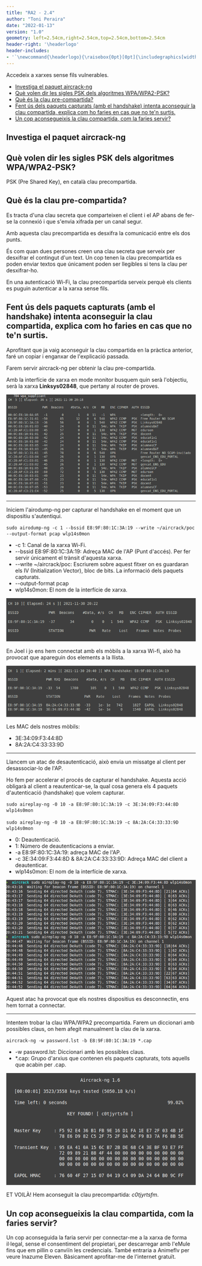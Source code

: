 ```yaml
---
title: "RA2 - 2.4"
author: "Toni Peraira"
date: "2022-01-13"
version: "1.0"
geometry: left=2.54cm,right=2.54cm,top=2.54cm,bottom=2.54cm
header-right: '\headerlogo'
header-includes:
- '`\newcommand{\headerlogo}{\raisebox{0pt}[0pt]{\includegraphics[width=3cm]{../institut_montilivi.png}}}`{=latex}'
---
```


<!--
pandoc README.md -o Toni_Peraira_RA2_2.4.pdf --from markdown --template eisvogel --listings --pdf-engine=xelatex --toc -s -V toc-title:"Índex"
-->

Accedeix a xarxes sense fils vulnerables.

- [Investiga el paquet aircrack-ng](#investiga-el-paquet-aircrack-ng)
- [Què volen dir les sigles PSK dels algoritmes WPA/WPA2-PSK?](#què-volen-dir-les-sigles-psk-dels-algoritmes-wpawpa2-psk)
- [Què és la clau pre-compartida?](#què-és-la-clau-pre-compartida)
- [Fent ús dels paquets capturats (amb el handshake) intenta aconseguir la clau compartida, explica com ho faries en cas que no te'n surtis.](#fent-ús-dels-paquets-capturats-amb-el-handshake-intenta-aconseguir-la-clau-compartida-explica-com-ho-faries-en-cas-que-no-ten-surtis)
- [Un cop aconsegueixis la clau compartida, com la faries servir?](#un-cop-aconsegueixis-la-clau-compartida-com-la-faries-servir)

## Investiga el paquet aircrack-ng

## Què volen dir les sigles PSK dels algoritmes WPA/WPA2-PSK?

PSK (Pre Shared Key), en català clau precompartida.

## Què és la clau pre-compartida?

Es tracta d'una clau secreta que comparteixen el client i el AP abans de fer-se la connexió i que s'envia xifrada per un canal segur.

Amb aquesta clau precompartida es desxifra la comunicació entre els dos punts.

És com quan dues persones creen una clau secreta que serveix per desxifrar el contingut d'un text. Un cop tenen la clau precompartida es poden enviar textos que únicament poden ser llegibles si tens la clau per desxifrar-ho.

En una autenticació Wi-Fi, la clau precompartida serveix perquè els clients es puguin autenticar a la xarxa sense fils.

## Fent ús dels paquets capturats (amb el handshake) intenta aconseguir la clau compartida, explica com ho faries en cas que no te'n surtis.

Aprofitant que ja vaig aconseguir la clau compartida en la pràctica anterior, faré un copiar i enganxar de l'explicació passada.

Farem servir aircrack-ng per obtenir la clau pre-compartida.

Amb la interfície de xarxa en mode monitor busquem quin serà l'objectiu, serà la xarxa **Linksys02848**, que pertany al router de proves.

!["Detalls de les xarxes"](../RA2_2.3/images/image01.png "Detalls de les xarxes")

---

Iniciem l'airodump-ng per capturar el handshake en el moment que un dispositiu s'autentiqui.

```console
sudo airodump-ng -c 1 --bssid E8:9F:80:1C:3A:19 --write ~/aircrack/poc --output-format pcap wlp14s0mon
```
* -c 1: Canal de la xarxa Wi-Fi.
* --bssid E8:9F:80:1C:3A:19: Adreça MAC de l'AP (Punt d'accés). Per fer servir únicament el trànsit d'aquesta xarxa.
* --write ~/aircrack/poc: Escriurem sobre aquest fitxer on es guardaran els IV (Initialization Vector), bloc de bits. La informació dels paquets capturats.
* --output-format pcap
* wlp14s0mon: El nom de la interfície de xarxa.

![](../RA2_2.3/images/image02.png)

En Joel i jo ens hem connectat amb els mòbils a la xarxa Wi-fi, això ha provocat que apareguin dos elements a la llista.

!["Connexions a la xarxa"](../RA2_2.3/images/image03.png "Connexions a la xarxa")

Les MAC dels nostres mòbils:

* 3E:34:09:F3:44:8D 
* 8A:2A:C4:33:33:9D

---

Llancem un atac de desautenticació, això envia un missatge al client per desassociar-lo de l'AP. 

Ho fem per accelerar el procés de capturar el handshake. Aquesta acció obligarà al client a reautenticar-se, la qual cosa genera els 4 paquets d'autenticació (handshake) que volem capturar.

```console
sudo aireplay-ng -0 10 -a E8:9F:80:1C:3A:19 -c 3E:34:09:F3:44:8D wlp14s0mon

sudo aireplay-ng -0 10 -a E8:9F:80:1C:3A:19 -c 8A:2A:C4:33:33:9D wlp14s0mon
```

* 0: Deautenticació.
* 1: Número de deautenticacions a enviar.
* -a E8:9F:80:1C:3A:19: adreça MAC de l'AP.
* -c 3E:34:09:F3:44:8D & 8A:2A:C4:33:33:9D: Adreça MAC del client a deautenticar.
* wlp14s0mon: El nom de la interfície de xarxa.

!["Connexions a la xarxa"](../RA2_2.3/images/aireplay.png "Connexions a la xarxa")

Aquest atac ha provocat que els nostres dispositius es desconnectin, ens hem tornat a connectar.

---

Intentem trobar la clau WPA/WPA2 precompartida. Farem un diccionari amb possibles claus, on hem afegit manualment la clau de la xarxa.

```console
aircrack-ng -w password.lst -b E8:9F:80:1C:3A:19 *.cap
```

* -w password.lst: Diccionari amb les possibles claus.
* *.cap: Grupo d'arxius que contenen els paquets capturats, tots aquells que acabin per .cap.

!["Password trobat"](../RA2_2.3/images/password.png "Password trobat")

ET VOILÀ! Hem aconseguit la clau precompartida: *c0tjyrtsfm*.

## Un cop aconsegueixis la clau compartida, com la faries servir?

Un cop aconseguida la faria servir per connectar-me a la xarxa de forma il·legal, sense el consentiment del propietari, per descarregar amb l'eMule fins que em pillin o canviïn les credencials.
També entraria a Animeflv per veure Inazume Eleven.
Bàsicament aprofitar-me de l'internet gratuït.